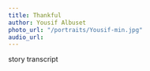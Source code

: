 ```yaml
---
title: Thankful
author: Yousif Albuset
photo_url: "/portraits/Yousif-min.jpg"
audio_url: 
---
```


story transcript